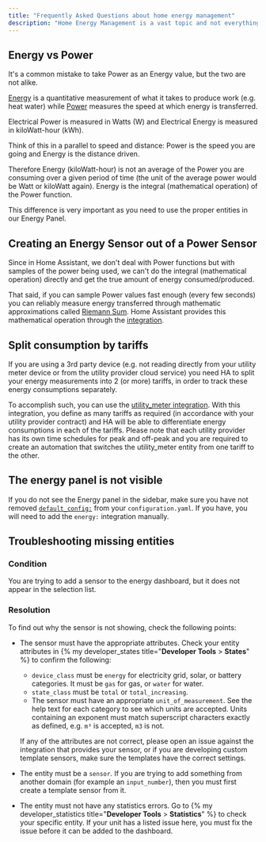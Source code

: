 ```yaml
---
title: "Frequently Asked Questions about home energy management"
description: "Home Energy Management is a vast topic and not everything might be clear. This page tries to clarify a couple of things."
---
```


## Energy vs Power

It's a common mistake to take Power as an Energy value, but the two are not alike.

[Energy](https://en.wikipedia.org/wiki/Energy) is a quantitative measurement of what it takes to produce work (e.g. heat water) while [Power](https://en.wikipedia.org/wiki/Electric_power) measures the speed at which energy is transferred.

Electrical Power is measured in Watts (W) and Electrical Energy is measured in kiloWatt-hour (kWh).

Think of this in a parallel to speed and distance: Power is the speed you are going and Energy is the distance driven.

Therefore Energy (kiloWatt-hour) is not an average of the Power you are consuming over a given period of time (the unit of the average power would be Watt or kiloWatt again). Energy is the integral (mathematical operation) of the Power function.

This difference is very important as you need to use the proper entities in our Energy Panel.

## Creating an Energy Sensor out of a Power Sensor

Since in Home Assistant, we don't deal with Power functions but with samples of the power being used, we can't do the integral (mathematical operation) directly and get the true amount of energy consumed/produced.

That said, if you can sample Power values fast enough (every few seconds) you can reliably measure energy transferred through mathematic approximations called [Riemann Sum](https://en.wikipedia.org/wiki/Riemann_sum). Home Assistant provides this mathematical operation through the [integration](/integrations/integration/#energy).

## Split consumption by tariffs

If you are using a 3rd party device (e.g. not reading directly from your utility meter device or from the utility provider cloud service) you need HA to split your energy measurements into 2 (or more) tariffs, in order to track these energy consumptions separately.

To accomplish such, you can use the [utility_meter integration](/integrations/utility_meter/). With this integration, you define as many tariffs as required (in accordance with your utility provider contract) and HA will be able to differentiate energy consumptions in each of the tariffs. Please note that each utility provider has its own time schedules for peak and off-peak and you are required to create an automation that switches the utility_meter entity from one tariff to the other.

## The energy panel is not visible

If you do not see the Energy panel in the sidebar, make sure you have not removed [`default_config:`](/integrations/default_config/) from your `configuration.yaml`. If you have, you will need to add the `energy:` integration manually.

## Troubleshooting missing entities 

### Condition

You are trying to add a sensor to the energy dashboard, but it does not appear in the selection list. 

### Resolution

To find out why the sensor is not showing, check the following points:
- The sensor must have the appropriate attributes. Check your entity attributes in {% my developer_states title="**Developer Tools** > **States**" %} to confirm the following:
  - `device_class` must be `energy` for electricity grid, solar, or battery categories. It must be `gas` for gas, or `water` for water.
  - `state_class` must be `total` or `total_increasing`.
  - The sensor must have an appropriate `unit_of_measurement`. See the help text for each category to see which units are accepted. Units containing an exponent must match superscript characters exactly as defined, e.g. `m³` is accepted, `m3` is not.
  
  If any of the attributes are not correct, please open an issue against the integration that provides your sensor, or if you are developing custom template sensors, make sure the templates have the correct settings.
 
- The entity must be a `sensor`. If you are trying to add something from another domain (for example an `input_number`), then you must first create a template sensor from it.
- The entity must not have any statistics errors. Go to {% my developer_statistics title="**Developer Tools** > **Statistics**" %} to check your specific entity. If your unit has a listed issue here, you must fix the issue before it can be added to the dashboard.
